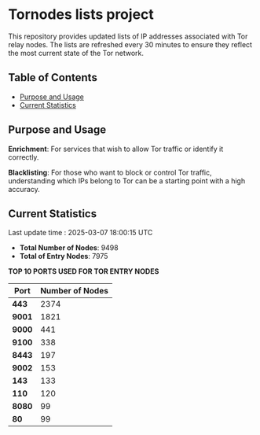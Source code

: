 # Tornodes lists project

This repository provides updated lists of IP addresses associated with Tor relay nodes. The lists are refreshed every 30 minutes to ensure they reflect the most current state of the Tor network.

## Table of Contents

- [Purpose and Usage](#purpose-and-usage)
- [Current Statistics](#current-statistics)


## Purpose and Usage

**Enrichment**: For services that wish to allow Tor traffic or identify it correctly.

**Blacklisting**: For those who want to block or control Tor traffic, understanding which IPs belong to Tor can be a starting point with a high accuracy.

## Current Statistics

Last update time : 2025-03-07 18:00:15 UTC

- **Total Number of Nodes**: 9498
- **Total of Entry Nodes**: 7975

**TOP 10 PORTS USED FOR TOR ENTRY NODES**

| **Port** | **Number of Nodes** |
|------|-----------------|
| **443**   | 2374  |
| **9001**   | 1821  |
| **9000**   | 441  |
| **9100**   | 338  |
| **8443**   | 197  |
| **9002**   | 153  |
| **143**   | 133  |
| **110**   | 120  |
| **8080**   | 99  |
| **80**   | 99  |

